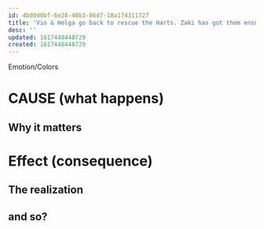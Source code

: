 ```yaml
---
id: 4bd0d0bf-6e28-40b3-86d7-18a174311727
title: 'Vio & Helga go back to rescue the Harts. Zaki has got them ensnared.'
desc: ''
updated: 1617448448729
created: 1617448448729
---
```

Emotion/Colors
>

# CAUSE (what happens)


##  Why it matters


# Effect (consequence) 

## The realization

## and so?
